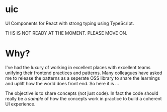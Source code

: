# uic
UI Components for React with strong typing using TypeScript.

THIS IS NOT READY AT THE MOMENT. PLEASE MOVE ON.

# Why? 
I've had the luxury of working in excellent places with excellent teams unifying their frontend practices and patterns. Many colleagues have asked me to release the patterns as a seperate OSS library to share the learnings and uplift how the world does front end. So here it is ...

The objective is to share concepts (not just code). In fact the code should really be a *sample* of how the concepts work in practice to build a coherent UI experience.

